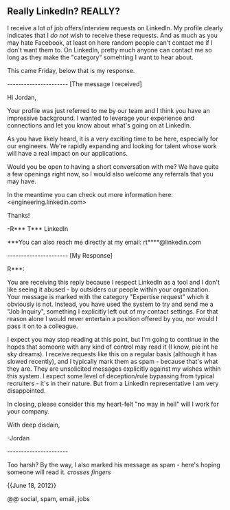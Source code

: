 ## Really LinkedIn? REALLY?

I receive a lot of job offers/interview requests on LinkedIn. My profile clearly indicates that I *do not* wish to receive these requests. And as much as you may hate Facebook, at least on here random people can't contact me if I don't want them to. On LinkedIn, pretty much anyone can contact me so long as they make the "category" somehting I want to hear about.

This came Friday, below that is my response.

---------------------- [The message I received]

Hi Jordan,

Your profile was just referred to me by our team and I think you have an impressive background. I wanted to leverage your experience and connections and let you know about what's going on at LinkedIn.

As you have likely heard, it is a very exciting time to be here, especially for our engineers. We're rapidly expanding and looking for talent whose work will have a real impact on our applications.

Would you be open to having a short conversation with me? We have quite a few openings right now, so I would also welcome any referrals that you may have.

In the meantime you can check out more information here:<engineering.linkedin.com>

Thanks!

-R\*\*\* T\*\*\* LinkedIn

\*\*\*You can also reach me directly at my email: rt\*\*\*\*@linkedin.com

---------------------- [My Response]

R\*\*\*:

You are receiving this reply because I respect LinkedIn as a tool and I don't like seeing it abused - by outsiders our people within your organization. Your message is marked with the category "Expertise request" which it obviously is not. Instead, you have used the system to try and send me a "Job Inquiry", something I explicitly left out of my contact settings. For that reason alone I would never entertain a position offered by you, nor would I pass it on to a colleague.

I expect you may stop reading at this point, but I'm going to continue in the hopes that someone with any kind of control may read it (I know, pie int he sky dreams). I receive requests like this on a regular basis (although it has slowed recently), and I typically mark them as spam - because that's what they are. They are unsolicited messages explicitly against my wishes within this system. I expect some level of deception/rule bypassing from typical recruiters - it's in their nature. But from a LinkedIn representative I am very disappointed.

In closing, please consider this my heart-felt "no way in hell" will I work for your company.

With deep disdain,

-Jordan

\----------------------

Too harsh? By the way, I also marked his message as spam - here's hoping someone will read it. *crosses fingers*

{{June 18, 2012}}

@@ social, spam, email, jobs
